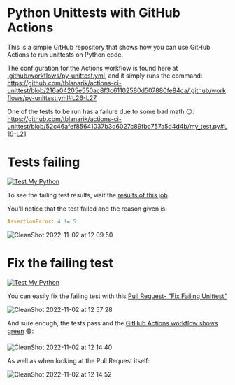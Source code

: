 # Python Unittests with GitHub Actions

This is a simple GitHub repository that shows how you can use GitHub Actions to run unittests on Python code.

The configuration for the Actions workflow is found here at [.github/workflows/py-unittest.yml](.github/workflows/py-unittest.yml), and it simply runs the command:
https://github.com/tblanarik/actions-ci-unittest/blob/216a04205e550ac8f3c61102580d507880fe84ca/.github/workflows/py-unittest.yml#L26-L27

One of the tests to be run has a failure due to some bad math 😏: 
https://github.com/tblanarik/actions-ci-unittest/blob/52c46afef85641037b3d6027c89fbc757a5d4d4b/my_test.py#L19-L21


# Tests failing

[![Test My Python](https://github.com/tblanarik/actions-ci-unittest/actions/workflows/py-unittest.yml/badge.svg)](https://github.com/tblanarik/actions-ci-unittest/actions/workflows/py-unittest.yml)

To see the failing test results, visit the [results of this job]( https://github.com/tblanarik/actions-ci-unittest/actions/runs/3380402115/jobs/5613143309).

You'll notice that the test failed and the reason given is:

```python
AssertionError: 4 != 5
```

![CleanShot 2022-11-02 at 12 09 50](https://user-images.githubusercontent.com/1554630/199580169-3d155f87-6492-4f70-afd1-3147f10384c7.png)

# Fix the failing test

[![Test My Python](https://github.com/tblanarik/actions-ci-unittest/actions/workflows/py-unittest.yml/badge.svg?branch=fix-failing-unittest)](https://github.com/tblanarik/actions-ci-unittest/actions/workflows/py-unittest.yml)

You can easily fix the failing test with this [Pull Request- "Fix Failing Unittest"](https://github.com/tblanarik/actions-ci-unittest/pull/1)

![CleanShot 2022-11-02 at 12 57 28](https://user-images.githubusercontent.com/1554630/199590685-eba1fb8d-5bba-4710-bcb9-2661f55af903.png)


And sure enough, the tests pass and the [GitHub Actions workflow shows green](https://github.com/tblanarik/actions-ci-unittest/actions/runs/3380427284/jobs/5613197169) 🟢: 

![CleanShot 2022-11-02 at 12 14 40](https://user-images.githubusercontent.com/1554630/199580889-96618524-3b56-439e-80c6-9c084982dc75.png)

As well as when looking at the Pull Request itself:

![CleanShot 2022-11-02 at 12 14 52](https://user-images.githubusercontent.com/1554630/199580966-4a3dd6f3-c969-49c3-8615-11424487dd87.png)
